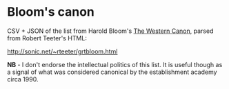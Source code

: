 
# Bloom's canon

CSV + JSON of the list from Harold Bloom's [The Western Canon](https://en.wikipedia.org/wiki/The_Western_Canon:_The_Books_and_School_of_the_Ages), parsed from Robert Teeter's HTML:

http://sonic.net/~rteeter/grtbloom.html

**NB** - I don't endorse the intellectual politics of this list. It is useful though as a signal of what was considered canonical by the establishment academy circa 1990.
